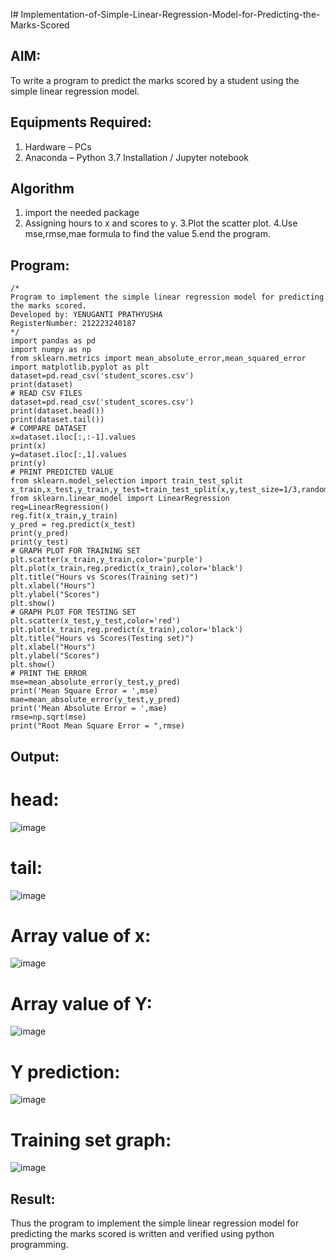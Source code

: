 I# Implementation-of-Simple-Linear-Regression-Model-for-Predicting-the-Marks-Scored

## AIM:
To write a program to predict the marks scored by a student using the simple linear regression model.

## Equipments Required:
1. Hardware – PCs
2. Anaconda – Python 3.7 Installation / Jupyter notebook

## Algorithm
1. import the needed package
2. Assigning hours to x and scores to y.
3.Plot the scatter plot.
4.Use mse,rmse,mae formula to find the value
5.end the program.

## Program:
```
/*
Program to implement the simple linear regression model for predicting the marks scored.
Developed by: YENUGANTI PRATHYUSHA
RegisterNumber: 212223240187 
*/
import pandas as pd
import numpy as np
from sklearn.metrics import mean_absolute_error,mean_squared_error
import matplotlib.pyplot as plt
dataset=pd.read_csv('student_scores.csv')
print(dataset)
# READ CSV FILES
dataset=pd.read_csv('student_scores.csv')
print(dataset.head())
print(dataset.tail())
# COMPARE DATASET
x=dataset.iloc[:,:-1].values
print(x)
y=dataset.iloc[:,1].values
print(y)
# PRINT PREDICTED VALUE
from sklearn.model_selection import train_test_split
x_train,x_test,y_train,y_test=train_test_split(x,y,test_size=1/3,random_state=0)
from sklearn.linear_model import LinearRegression
reg=LinearRegression()
reg.fit(x_train,y_train)
y_pred = reg.predict(x_test)
print(y_pred)
print(y_test)
# GRAPH PLOT FOR TRAINING SET
plt.scatter(x_train,y_train,color='purple')
plt.plot(x_train,reg.predict(x_train),color='black')
plt.title("Hours vs Scores(Training set)")
plt.xlabel("Hours")
plt.ylabel("Scores")
plt.show()
# GRAPH PLOT FOR TESTING SET
plt.scatter(x_test,y_test,color='red')
plt.plot(x_train,reg.predict(x_train),color='black')
plt.title("Hours vs Scores(Testing set)")
plt.xlabel("Hours")
plt.ylabel("Scores")
plt.show()
# PRINT THE ERROR
mse=mean_absolute_error(y_test,y_pred)
print('Mean Square Error = ',mse)
mae=mean_absolute_error(y_test,y_pred)
print('Mean Absolute Error = ',mae)
rmse=np.sqrt(mse)
print("Root Mean Square Error = ",rmse)
```

## Output:
# head:
![image](https://github.com/user-attachments/assets/fce490e4-d40d-43c8-8b04-dd41c3308c26)
# tail:
![image](https://github.com/user-attachments/assets/131e5799-e798-43e5-bccb-6e7c69e7fcca)
# Array value of x:
![image](https://github.com/user-attachments/assets/235dcd38-07e9-4456-890e-ae3549b6cc7f)
# Array value of Y:
![image](https://github.com/user-attachments/assets/55d93109-0e77-4120-95ba-88aa30f54418)
# Y prediction:
![image](https://github.com/user-attachments/assets/11d73075-8da5-4cf9-be94-ff460e216a9d)
# Training set graph:
![image](https://github.com/user-attachments/assets/86456f15-e8ce-45ad-98ba-475648531fbe)



## Result:
Thus the program to implement the simple linear regression model for predicting the marks scored is written and verified using python programming.
